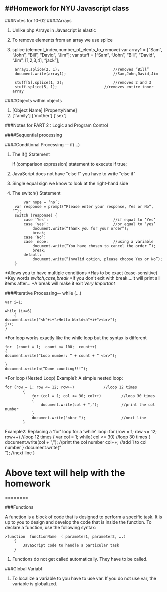 ##Homework for NYU Javascript class
---
###Notes for 10-02
####Arrays
1. Unlike php Arrays in Javascript is elastic
2. To remove elements from an array we use splice
3. splice (element_index,number_of_elents_to_remove)
	var array1 = [“Sam”, “John”, “Bill”, “David”, “Jim”];
		var stuff    = [“Sam”, “John”, “Bill”, “David”, “Jim”, [1,2,3,4], “jack”];

		array1.splice(2, 1);						//removes “Bill”
		document.write(array1); 					//Sam,John,David,Jim

		stuff[5].splice(1, 2);						//removes 2 and 3 
		stuff.splice(5, 1);						//removes entire inner array


####Objects within objects
1. [Object Name] [PropertyName] 
2. ['family'] ['mother'] ['sex']

###Notes for PART 2 : Logic and Program Control

####Sequential processing

####Conditional Processing -- if(...)

1. The if() Statement

	if  (comparison expression)
statement to execute if true;

2. JavaScript does not have "elseif" you have to write "else if"

3. Single equal sign we know to look at the right-hand side 

4. The switch() Statement

			var nope = ‘no’;	
		var response = prompt(“Please enter your response, Yes or No”, “”);
		switch (response) {
			case ‘Yes’:								//if equal to ‘Yes’
			case ‘yes’:								//or equal to ‘yes’
				document.write(“Thank you for your order”);
				break;
			case ‘No’:
			case  nope:								//using a variable
				document.write(“You have chosen to cancel the order ”);
				break;
			default:
				document.write(“Invalid option, please choose Yes or No”);
		}

*Allows you to have multiple conditions
*Has to be exact (case-sensitive)
*Key words _switch,case,break_
*If you don't exit with break....It will print all items after... 
*A break will make it exit _Very Important_





####Iterative Processing-- while (...)

	var i=1;

	while (i<=6)
		{
	document.write("<h"+i+">Hello World<h"+i+"><br>");
	i++;
	}
*For loop works exactly like the while loop but the syntax is different

	for  (count = 1;  count <= 100;  count++) 
	{
	document.write(“Loop number: ” + count + “ <br>”);

	}
	document.writeln(“Done counting!!!”);

*For loop (Nested Loop)
Example1:	A simple nested loop:

	for (row = 1; row <= 12; row++)				//loop 12 times
			{
				for (col = 1; col <= 30; col++)			//loop 30 times
				{
					document.write(col + ",");			//print the col number
				}
				document.write("<br> ");				//next line
			}

Example2:	Replacing a ‘for’ loop for a ‘while’ loop:
			for (row = 1; row <= 12; row++)				//loop 12 times
				{
					var col = 1;
					while( col <= 30)					//loop 30 times
					{
						document.write(col + ",");			//print the col number
						col++;						//add 1 to col number
					}
					document.write("<br> ");				//next line
				}

# Above text will help with the homework #
========

###Functions

A function is a block of code that is designed to perform a specific task.   It is up to you to design and develop the code that is inside the function.   To declare a function, use the following syntax:

	>function  functionName  ( parameter1, parameter2, ….)
		{
			JavaScript code to handle a particular task
		}

1. Functions do not get called automatically. They have to be called.

###Global Variabl
1. To localize a variable to you have to use var. If you do not use var, the variable is globalized. 
